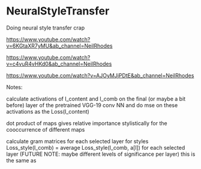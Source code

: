 # NeuralStyleTransfer
Doing neural style transfer crap


https://www.youtube.com/watch?v=6KGtaXR7yMU&ab_channel=NeilRhodes

https://www.youtube.com/watch?v=c4vuR4vHKd0&ab_channel=NeilRhodes

https://www.youtube.com/watch?v=AJOyMJjPDtE&ab_channel=NeilRhodes

Notes:

calculate activations of I_content and I_comb on the final (or maybe a bit before) layer of the pretrained VGG-19 conv NN and do mse on these activations as the Loss(I_content)

dot product of maps gives relative importance stylistically for the cooccurrence of different maps

calculate gram matrices for each selected layer for styles
Loss_style(I_comb) = average Loss_style(I_comb, a[l]) for each selected layer (FUTURE NOTE: maybe different levels of significance per layer)
this is the same as 
